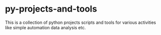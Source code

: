 # py-projects-and-tools
This is a collection of python projects scripts and tools for various activities like simple automation data analysis etc.
